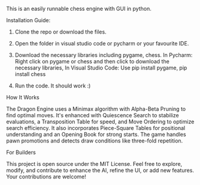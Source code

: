 This is an easily runnable chess engine with GUI in python.



Installation Guide:

1. Clone the repo or download the files.

2. Open the folder in visual studio code or pycharm or your favourite IDE.

3. Download the necessary libraries including pygame, chess. In Pycharm: Right click on pygame or chess and then click to download the necessary libraries, In Visual Studio Code: Use pip install pygame, pip install chess

4. Run the code. It should work :)


How It Works

The Dragon Engine uses a Minimax algorithm with Alpha-Beta Pruning to find optimal moves. It's enhanced with Quiescence Search to stabilize evaluations, a Transposition Table for speed, and Move Ordering to optimize search efficiency. It also incorporates Piece-Square Tables for positional understanding and an Opening Book for strong starts. The game handles pawn promotions and detects draw conditions like three-fold repetition.



For Builders

This project is open source under the MIT License. Feel free to explore, modify, and contribute to enhance the AI, refine the UI, or add new features. Your contributions are welcome!
